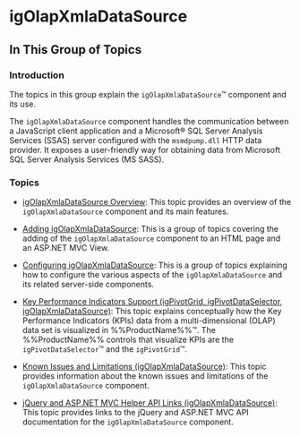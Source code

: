 ﻿<!--
|metadata|
{
    "fileName": "igolapxmladatasource",
    "controlName": "igOlapXmlaDataSource",
    "tags": ["Data Binding","Getting Started"]
}
|metadata|
-->

# igOlapXmlaDataSource



## In This Group of Topics
### Introduction

The topics in this group explain the `igOlapXmlaDataSource`™ component and its use.

The `igOlapXmlaDataSource` component handles the communication between a JavaScript client application and a Microsoft® SQL Server Analysis Services (SSAS) server configured with the `msmdpump.dll` HTTP data provider. It exposes a user-friendly way for obtaining data from Microsoft SQL Server Analysis Services (MS SASS).

### Topics

- [igOlapXmlaDataSource Overview](igOlapXmlaDataSource-Overview.html): This topic provides an overview of the `igOlapXmlaDataSource` component and its main features.

- [Adding igOlapXmlaDataSource](igOlapXmlaDataSource-Adding.html): This is a group of topics covering the adding of the `igOlapXmlaDataSource` component to an HTML page and an ASP.NET MVC View.

- [Configuring igOlapXmlaDataSource](igOlapXmlaDataSource-Configuring.html): This is a group of topics explaining how to configure the various aspects of the `igOlapXmlaDataSource` and its related server-side components.

- [Key Performance Indicators Support (igPivotGrid, igPivotDataSelector, igOlapXmlaDataSource)](igPivotGrid-KPI-Support.html): This topic explains conceptually how the Key Performance Indicators (KPIs) data from a multi-dimensional (OLAP) data set is visualized in %%ProductName%%™. The %%ProductName%% controls that visualize KPIs are the `igPivotDataSelector`™ and the `igPivotGrid`™.

- [Known Issues and Limitations (igOlapXmlaDataSource)](igOlapXmlaDataSource-Known-Issues-and-Limitations.html): This topic provides information about the known issues and limitations of the `igOlapXmlaDataSource` component.

- [jQuery and ASP.NET MVC Helper API Links (igOlapXmlaDataSource)](igOlapXmlaDataSource-API-Links.html): This topic provides links to the jQuery and ASP.NET MVC API documentation for the `igOlapXmlaDataSource` component.





 

 


